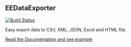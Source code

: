 EEDataExporter
-------------
[![Build Status](https://api.travis-ci.org/Antek88/DataExporter.png)](http://travis-ci.org/Antek88/DataExporter)

Easy export data to CSV, XML, JSON, Excel and HTML file.


[Read the Documentation and see example](https://github.com/EE/DataExporter/blob/master/Resources/doc/index.md)
